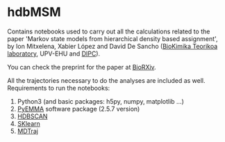 # hdbMSM
Contains notebooks used to carry out all the calculations related to the paper 
'Markov state models from hierarchical density based assignment', by Ion
Mitxelena, Xabier López and David De Sancho 
([BioKimika Teorikoa laboratory](https://sites.google.com/view/biokt/home), 
UPV-EHU and [DIPC](http://dipc.ehu.es/)). 

You can check 
the preprint for the paper at [BioRXiv](https://doi.org/10.1101/2021.05.13.444064).

All the trajectories necessary to do the analyses are included as well.
Requirements to run the notebooks:

1. Python3 (and basic packages: h5py, numpy, matplotlib ...)
2. [PyEMMA](http://emma-project.org/latest/) software package (2.5.7 version) 
3. [HDBSCAN](hdbscan.readthedocs.io)
4. [SKlearn](https://scikit-learn.org/stable/)
5. [MDTraj](https://www.mdtraj.org/1.9.5/index.html)
